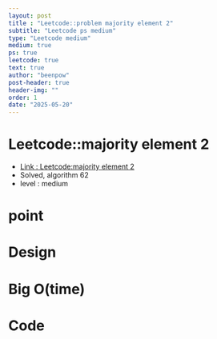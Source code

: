 ```yaml
---
layout: post
title : "Leetcode::problem majority element 2"
subtitle: "Leetcode ps medium"
type: "Leetcode medium"
medium: true
ps: true
leetcode: true
text: true
author: "beenpow"
post-header: true
header-img: ""
order: 1
date: "2025-05-20"
---
```


# Leetcode::majority element 2
- [Link : Leetcode:majority element 2]()
- Solved, algorithm 62
- level : medium
# point

# Design


# Big O(time)

# Code

```cpp

```
